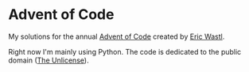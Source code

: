 # Advent of Code

My solutions for the annual [Advent of Code](https://adventofcode/) created by [Eric Wastl](https://github.com/topaz).

Right now I'm mainly using Python. The code is dedicated to the public domain ([The Unlicense](https://github.com/tteeoo/aoc/blob/main/LICENSE)).
